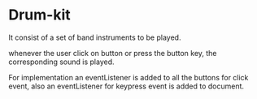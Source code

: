 # Drum-kit

It consist of a set of band instruments to be played.

whenever the user click on button or press the button key, the corresponding sound is played.

For implementation an eventListener is added to all the buttons for click event, also an eventListener for keypress event is added to document.
